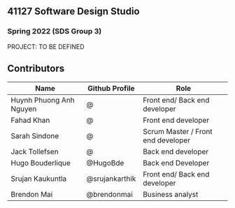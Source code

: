 ## 41127 Software Design Studio

### Spring 2022 (SDS Group 3)

PROJECT: TO BE DEFINED

## Contributors
Name | Github Profile | Role
-----|----------------|------
Huynh Phuong Anh Nguyen | @ | Front end/ Back end developer
Fahad Khan | @ | Front end developer
Sarah Sindone | @ |Scrum Master / Front end developer
Jack Tollefsen | @ | Back end developer
Hugo Bouderlique | @HugoBde | Back end Developer
Srujan Kaukuntla | @srujankarthik | Front end/ Back end developer
Brendon Mai | @brendonmai | Business analyst
